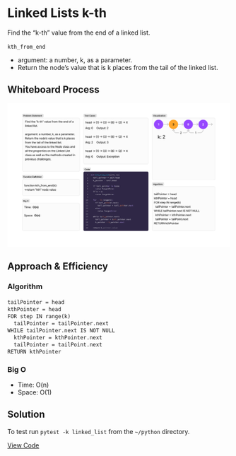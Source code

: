 # Linked Lists k-th
<!-- Description of the challenge -->
Find the “k-th” value from the end of a linked list.

`kth_from_end`

- argument: a number, k, as a parameter.
- Return the node’s value that is k places from the tail of the linked list.

## Whiteboard Process
<!-- Embedded whiteboard image -->
![linked lists kth whiteboard](./linked_list_kth_whiteboard.png)

## Approach & Efficiency
<!-- What approach did you take? Why? What is the Big O space/time for this approach? -->
### Algorithm

```pseudocode
tailPointer = head
kthPointer = head
FOR step IN range(k)
  tailPointer = tailPointer.next
WHILE tailPointer.next IS NOT NULL
  kthPointer = kthPointer.next
  tailPointer = tailPoint.next
RETURN kthPointer
```

### Big O

- Time:  O(n)
- Space:  O(1)

## Solution
<!-- Show how to run your code, and examples of it in action -->
To test run `pytest -k linked_list` from the `~/python` directory.

[View Code](../../data_structures/linked_list.py)
